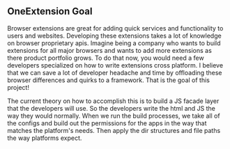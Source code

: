 ## OneExtension Goal

Browser extensions are great for adding quick services and functionality to
users and websites. Developing these extensions takes a lot of knowledge on
browser proprietary apis. Imagine being a company who wants to build extensions
for all major browsers and wants to add more extensions as there product
portfolio grows. To do that now, you would need a few developers specialized on
how to write extensions cross platform. I believe that we can save a lot of
developer headache and time by offloading these browser differences and quirks
to a framework. That is the goal of this project!


The current theory on how to accomplish this is to build a JS facade layer that
the developers will use. So the developers write the html and JS the way they would
normally. When we run the build processes, we take all of the configs and
build out the permissions for the apps in the way that matches the platform's
needs. Then apply the dir structures and file paths the way platforms expect.

